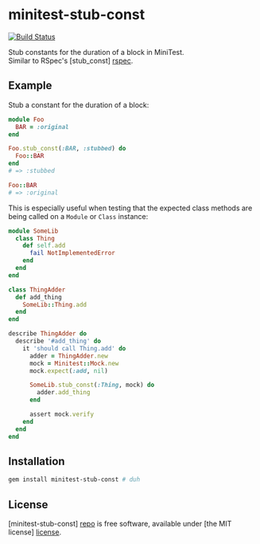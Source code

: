 # minitest-stub-const

[![Build Status](https://travis-ci.org/adammck/minitest-stub-const.svg)](https://travis-ci.org/adammck/minitest-stub-const)

Stub constants for the duration of a block in MiniTest.  
Similar to RSpec's [stub_const] [rspec].


## Example
Stub a constant for the duration of a block:

```ruby
module Foo
  BAR = :original
end

Foo.stub_const(:BAR, :stubbed) do
  Foo::BAR
end
# => :stubbed

Foo::BAR
# => :original
```

This is especially useful when testing that the expected class methods
are being called on a `Module` or `Class` instance:

```ruby
module SomeLib
  class Thing
    def self.add
      fail NotImplementedError
    end
  end
end

class ThingAdder
  def add_thing
    SomeLib::Thing.add
  end
end

describe ThingAdder do
  describe '#add_thing' do
    it 'should call Thing.add' do
      adder = ThingAdder.new
      mock = Minitest::Mock.new
      mock.expect(:add, nil)

      SomeLib.stub_const(:Thing, mock) do
        adder.add_thing
      end

      assert mock.verify
    end
  end
end
```

## Installation

```sh
gem install minitest-stub-const # duh
```


## License

[minitest-stub-const] [repo] is free software, available under [the MIT license]
[license].




[repo]: https://raw.github.com/adammck/minitest-stub-const
[license]: https://raw.github.com/adammck/minitest-stub-const/master/LICENSE
[rspec]: https://www.relishapp.com/rspec/rspec-mocks/v/2-12/docs/mutating-constants
